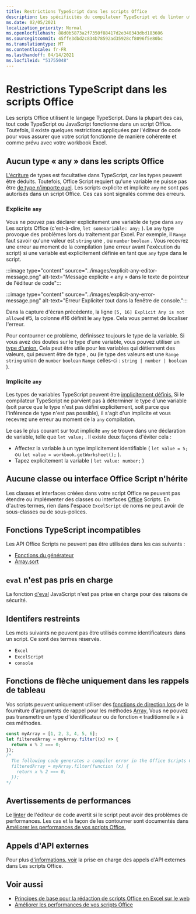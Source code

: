 ```yaml
---
title: Restrictions TypeScript dans les scripts Office
description: Les spécificités du compilateur TypeScript et du linter utilisés par l'éditeur de code de scripts Office.
ms.date: 02/05/2021
localization_priority: Normal
ms.openlocfilehash: 88d0b5873a2f7350f88417d2e340343dbd183606
ms.sourcegitcommit: 45ffe3dbd2c834b78592ad35928cf8096f5e80bc
ms.translationtype: MT
ms.contentlocale: fr-FR
ms.lasthandoff: 04/14/2021
ms.locfileid: "51755048"
---
```

# <a name="typescript-restrictions-in-office-scripts"></a>Restrictions TypeScript dans les scripts Office

Les scripts Office utilisent le langage TypeScript. Dans la plupart des cas, tout code TypeScript ou JavaScript fonctionne dans un script Office. Toutefois, il existe quelques restrictions appliquées par l'éditeur de code pour vous assurer que votre script fonctionne de manière cohérente et comme prévu avec votre workbook Excel.

## <a name="no-any-type-in-office-scripts"></a>Aucun type « any » dans les scripts Office

[L'écriture](https://www.typescriptlang.org/docs/handbook/typescript-in-5-minutes.html) de types est facultative dans TypeScript, car les types peuvent être déduits. Toutefois, Office Script requiert qu'une variable ne puisse pas être [de type n'importe quel](https://www.typescriptlang.org/docs/handbook/basic-types.html#any). Les scripts explicite et implicite `any` ne sont pas autorisés dans un script Office. Ces cas sont signalés comme des erreurs.

### <a name="explicit-any"></a>Explicite `any`

Vous ne pouvez pas déclarer explicitement une variable de type dans `any` Les scripts Office (c'est-à-dire, `let someVariable: any;` ). Le `any` type provoque des problèmes lors du traitement par Excel. Par exemple, il `Range` faut savoir qu'une valeur est `string` une , ou `number` `boolean` . Vous recevrez une erreur au moment de la compilation (une erreur avant l'exécution du script) si une variable est explicitement définie en tant que `any` type dans le script.

:::image type="content" source="../images/explicit-any-editor-message.png" alt-text="Message explicite « any » dans le texte de pointeur de l'éditeur de code":::

:::image type="content" source="../images/explicit-any-error-message.png" alt-text="Erreur Expliciter tout dans la fenêtre de console.":::

Dans la capture d'écran précédente, la ligne `[5, 16] Explicit Any is not allowed` #5, la colonne #16 définit le `any` type. Cela vous permet de localiser l'erreur.

Pour contourner ce problème, définissez toujours le type de la variable. Si vous avez des doutes sur le type d'une variable, vous pouvez utiliser un [type d'union.](https://www.typescriptlang.org/docs/handbook/unions-and-intersections.html) Cela peut être utile pour les variables qui détiennent des valeurs, qui peuvent être de type , ou (le type des valeurs est une `Range` `string` union de `number` `boolean` `Range` celles-ci : `string | number | boolean` ).

### <a name="implicit-any"></a>Implicite `any`

Les types de variables TypeScript peuvent être [implicitement définis.](https://www.typescriptlang.org/docs/handbook/type-inference.html) Si le compilateur TypeScript ne parvient pas à déterminer le type d'une variable (soit parce que le type n'est pas défini explicitement, soit parce que l'inférence de type n'est pas possible), il s'agit d'un implicite et vous recevrez une erreur au moment de la `any` compilation.

Le cas le plus courant sur tout implicite `any` se trouve dans une déclaration de variable, telle que `let value;` . Il existe deux façons d'éviter cela :

* Affectez la variable à un type implicitement identifiable ( `let value = 5;` ou `let value = workbook.getWorksheet();` ).
* Tapez explicitement la variable ( `let value: number;` )

## <a name="no-inheriting-office-script-classes-or-interfaces"></a>Aucune classe ou interface Office Script n'hérite

Les classes et interfaces créées dans votre script Office ne peuvent pas étendre ou implémenter des classes ou interfaces [Office](https://www.typescriptlang.org/docs/handbook/classes.html#inheritance) Scripts. En d'autres termes, rien dans l'espace `ExcelScript` de noms ne peut avoir de sous-classes ou de sous-polices.

## <a name="incompatible-typescript-functions"></a>Fonctions TypeScript incompatibles

Les API Office Scripts ne peuvent pas être utilisées dans les cas suivants :

* [Fonctions du générateur](https://developer.mozilla.org/docs/Web/JavaScript/Guide/Iterators_and_Generators#generator_functions)
* [Array.sort](https://developer.mozilla.org/docs/Web/JavaScript/Reference/Global_Objects/Array/sort)

## <a name="eval-is-not-supported"></a>`eval` n'est pas pris en charge

La fonction [d'eval](https://developer.mozilla.org/docs/Web/JavaScript/Reference/Global_Objects/eval) JavaScript n'est pas prise en charge pour des raisons de sécurité.

## <a name="restricted-identifers"></a>Identifers restreints

Les mots suivants ne peuvent pas être utilisés comme identificateurs dans un script. Ce sont des termes réservés.

* `Excel`
* `ExcelScript`
* `console`

## <a name="only-arrow-functions-in-array-callbacks"></a>Fonctions de flèche uniquement dans les rappels de tableau

Vos scripts peuvent uniquement utiliser des [fonctions de direction lors](https://developer.mozilla.org/docs/Web/JavaScript/Reference/Functions/Arrow_functions) de la fourniture d'arguments de rappel pour les méthodes [Array.](https://developer.mozilla.org/docs/Web/JavaScript/Reference/Global_Objects/Array) Vous ne pouvez pas transmettre un type d'identificateur ou de fonction « traditionnelle » à ces méthodes.

```TypeScript
const myArray = [1, 2, 3, 4, 5, 6];
let filteredArray = myArray.filter((x) => {
  return x % 2 === 0;
});
/*
  The following code generates a compiler error in the Office Scripts Code Editor.
  filteredArray = myArray.filter(function (x) {
    return x % 2 === 0;
  });
*/
```

## <a name="performance-warnings"></a>Avertissements de performances

Le [linter](https://wikipedia.org/wiki/Lint_(software)) de l'éditeur de code avertit si le script peut avoir des problèmes de performances. Les cas et la façon de les contourner sont documentés dans [Améliorer les performances de vos scripts Office.](web-client-performance.md)

## <a name="external-api-calls"></a>Appels d'API externes

Pour plus [d'informations, voir](external-calls.md) la prise en charge des appels d'API externes dans Les scripts Office.

## <a name="see-also"></a>Voir aussi

* [Principes de base pour la rédaction de scripts Office en Excel sur le web](scripting-fundamentals.md)
* [Améliorer les performances de vos scripts Office](web-client-performance.md)

